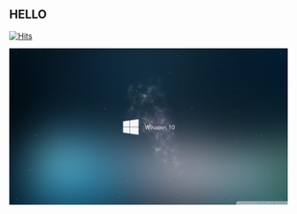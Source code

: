 ## HELLO

[![Hits](https://hits.seeyoufarm.com/api/count/incr/badge.svg?url=https%3A%2F%2Fgithub.com%2Fbeeench1&count_bg=%23191B17&title_bg=%23DF0505&icon=&icon_color=%23E7E7E7&title=LIKE&edge_flat=false)](https://hits.seeyoufarm.com)


![20170912150437_pvsuourk](README.assets/20170912150437_pvsuourk.jpg)


